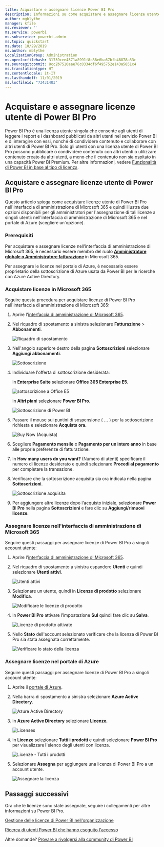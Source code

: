```yaml
---
title: Acquistare e assegnare licenze Power BI Pro
description: Informazioni su come acquistare e assegnare licenze utente di Power BI Pro in modo che gli utenti possano accedere al contenuto e collaborare con i colleghi nel servizio Power BI.
author: mgblythe
manager: kfile
ms.reviewer: ''
ms.service: powerbi
ms.subservice: powerbi-admin
ms.topic: quickstart
ms.date: 10/29/2019
ms.author: mblythe
LocalizationGroup: Administration
ms.openlocfilehash: 31739cee4371a8991f8c88e6ba67bfb48878a33c
ms.sourcegitcommit: 8cc2b7510aae76c0334df6f495752e143a5851c4
ms.translationtype: HT
ms.contentlocale: it-IT
ms.lasthandoff: 11/01/2019
ms.locfileid: "73431403"
---
```

# <a name="purchase-and-assign-power-bi-pro-user-licenses"></a>Acquistare e assegnare licenze utente di Power BI Pro

Power BI Pro è una licenza utente singola che consente agli utenti di leggere i report e i dashboard pubblicati da altri utenti nel servizio Power BI e di interagire con essi, nonché di condividere contenuto e collaborare con altri utenti di Power BI Pro. Solo gli utenti con una licenza utente di Power BI Pro possono pubblicare o condividere contenuto con altri utenti o utilizzare contenuto creato da altri utenti, a meno che il contenuto non sia ospitato in una capacità Power BI Premium. Per altre informazioni, vedere [Funzionalità di Power BI in base al tipo di licenza](service-features-license-type.md).

## <a name="purchase-and-assign-power-bi-pro-user-licenses"></a>Acquistare e assegnare licenze utente di Power BI Pro

Questo articolo spiega come acquistare licenze utente di Power BI Pro nell'interfaccia di amministrazione di Microsoft 365 e quindi illustra due opzioni disponibili per gli amministratori per l'assegnazione di tali licenze a singoli utenti: nell'interfaccia di amministrazione di Microsoft 365 e nel portale di Azure (scegliere un'opzione).

### <a name="prerequisites"></a>Prerequisiti

Per acquistare e assegnare licenze nell'interfaccia di amministrazione di Microsoft 365, è necessario essere membro del ruolo **[Amministratore globale o Amministratore fatturazione](https://support.office.com/article/about-office-365-admin-roles-da585eea-f576-4f55-a1e0-87090b6aaa9d)** in Microsoft 365.

Per assegnare le licenze nel portale di Azure, è necessario essere proprietario della sottoscrizione di Azure usata da Power BI per le ricerche con Azure Active Directory.

### <a name="purchase-licenses-in-microsoft-365"></a>Acquistare licenze in Microsoft 365

Seguire questa procedura per acquistare licenze di Power BI Pro nell'interfaccia di amministrazione di Microsoft 365:

1. Aprire l'[interfaccia di amministrazione di Microsoft 365](https://portal.office.com/adminportal/home#/homepage).

2. Nel riquadro di spostamento a sinistra selezionare **Fatturazione** > **Abbonamenti**.

    ![Riquadro di spostamento](media/service-admin-purchasing-power-bi-pro/service-purchasing-power-bi-pro-01.png)

3. Nell'angolo superiore destro della pagina **Sottoscrizioni** selezionare **Aggiungi abbonamenti**.

    ![Sottoscrizione](media/service-admin-purchasing-power-bi-pro/service-purchasing-power-bi-pro-02.png)

4. Individuare l'offerta di sottoscrizione desiderata:

    In **Enterprise Suite** selezionare **Office 365 Enterprise E5**.

    ![sottoscrizione a Office E5](media/service-admin-purchasing-power-bi-pro/service-purchasing-power-bi-pro-03.png)

    In **Altri piani** selezionare **Power BI Pro**.

    ![Sottoscrizione di Power BI](media/service-admin-purchasing-power-bi-pro/service-purchasing-power-bi-pro-04.png)

5. Passare il mouse sui puntini di sospensione ( **...** ) per la sottoscrizione richiesta e selezionare **Acquista ora**.

    ![Buy Now (Acquista)](media/service-admin-purchasing-power-bi-pro/service-purchasing-power-bi-pro-05.png)

6. Scegliere **Pagamento mensile** o **Pagamento per un intero anno** in base alle proprie preferenze di fatturazione.

7. In **How many users do you want?** (Numero di utenti) specificare il numero di licenze desiderato e quindi selezionare **Procedi al pagamento** per completare la transazione.

8. Verificare che la sottoscrizione acquisita sia ora indicata nella pagina **Sottoscrizioni**.

   ![Sottoscrizione acquisita](media/service-admin-purchasing-power-bi-pro/service-purchasing-power-bi-pro-06.png)

9. Per aggiungere altre licenze dopo l'acquisto iniziale, selezionare **Power BI Pro** nella pagina **Sottoscrizioni** e fare clic su **Aggiungi/rimuovi licenze**.

### <a name="assign-licenses-in-the-microsoft-365-admin-center"></a>Assegnare licenze nell'interfaccia di amministrazione di Microsoft 365

Seguire questi passaggi per assegnare licenze di Power BI Pro a singoli account utente:

1. Aprire l'[interfaccia di amministrazione di Microsoft 365](https://portal.office.com/adminportal/home#/homepage).

2. Nel riquadro di spostamento a sinistra espandere **Utenti** e quindi selezionare **Utenti attivi**.

    ![Utenti attivi](media/service-admin-purchasing-power-bi-pro/service-assigning-power-bi-pro-licenses-05.png)

3. Selezionare un utente, quindi in **Licenze di prodotto** selezionare **Modifica**.

    ![Modificare le licenze di prodotto](media/service-admin-purchasing-power-bi-pro/service-assigning-power-bi-pro-licenses-06.png)

4. In **Power BI Pro** attivare l'impostazione **Sul** quindi fare clic su **Salva**.

    ![Licenze di prodotto attivate](media/service-admin-purchasing-power-bi-pro/service-assigning-power-bi-pro-licenses-07.png)

5. Nello **Stato** dell'account selezionato verificare che la licenza di Power BI Pro sia stata assegnata correttamente.

    ![Verificare lo stato della licenza](media/service-admin-purchasing-power-bi-pro/service-assigning-power-bi-pro-licenses-08.png)

### <a name="assign-licenses-in-the-azure-portal"></a>Assegnare licenze nel portale di Azure

Seguire questi passaggi per assegnare licenze di Power BI Pro a singoli account utente:

1. Aprire il [portale di Azure](https://ms.portal.azure.com/#@microsoft.onmicrosoft.com/dashboard/private/39bc3cf7-31a4-43f6-954c-f2d69ca2f0).

2. Nella barra di spostamento a sinistra selezionare **Azure Active Directory**.

    ![Azure Active Directory](media/service-admin-purchasing-power-bi-pro/service-assigning-power-bi-pro-licenses-01.png)

3. In **Azure Active Directory** selezionare **Licenze**.

    ![Licenses](media/service-admin-purchasing-power-bi-pro/service-assigning-power-bi-pro-licenses-02.png)

4. In **Licenze** selezionare **Tutti i prodotti** e quindi selezionare **Power BI Pro** per visualizzare l'elenco degli utenti con licenza.

    ![Licenze - Tutti i prodotti](media/service-admin-purchasing-power-bi-pro/service-assigning-power-bi-pro-licenses-03.png)

5. Selezionare **Assegna** per aggiungere una licenza di Power BI Pro a un account utente.

    ![Assegnare la licenza](media/service-admin-purchasing-power-bi-pro/service-assigning-power-bi-pro-licenses-04.png)

## <a name="next-steps"></a>Passaggi successivi

Ora che le licenze sono state assegnate, seguire i collegamenti per altre informazioni su Power BI Pro.

[Gestione delle licenze di Power BI nell'organizzazione](service-admin-licensing-organization.md)

[Ricerca di utenti Power BI che hanno eseguito l'accesso](service-admin-access-usage.md)

Altre domande? [Provare a rivolgersi alla community di Power BI](https://community.powerbi.com/)
